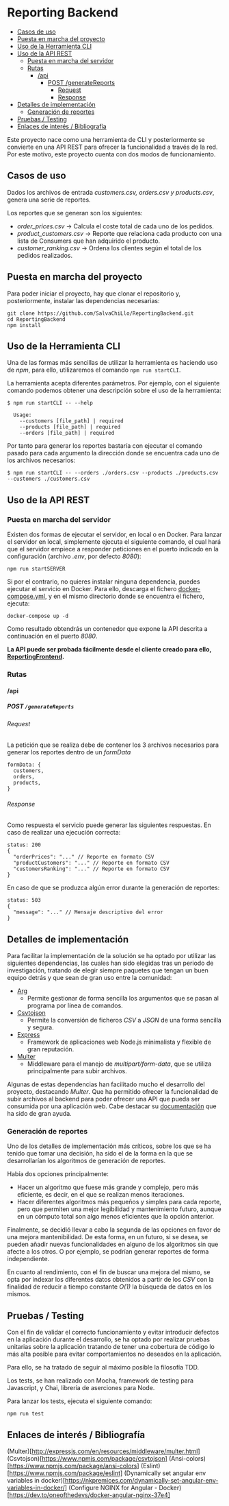 # Reporting Backend

- [Casos de uso](#casos-de-uso)
- [Puesta en marcha del proyecto](#puesta-en-marcha-del-proyecto)
- [Uso de la Herramienta CLI](#uso-de-la-herramienta-cli)
- [Uso de la API REST](#uso-de-la-api-rest)
  - [Puesta en marcha del servidor](#puesta-en-marcha-del-servidor)
  - [Rutas](#rutas)
    - [/api](#api)
      - [POST /generateReports](#post-generatereports)
        - [Request](#request)
        - [Response](#response)
- [Detalles de implementación](#detalles-de-implementación)
  - [Generación de reportes](#generación-de-reportes)
- [Pruebas / Testing](#pruebas--testing)
- [Enlaces de interés / Bibliografía](#enlaces-de-interés--bibliografía)

Este proyecto nace como una herramienta de CLI y posteriormente se convierte en una API REST para ofrecer la funcionalidad a través de la red. Por este motivo, este proyecto cuenta con dos modos de funcionamiento.

## Casos de uso

Dados los archivos de entrada _customers.csv, orders.csv y products.csv_, genera una serie de reportes.

Los reportes que se generan son los siguientes:

- _order_prices.csv_ -> Calcula el coste total de cada uno de los pedidos.
- _product_customers.csv_ -> Reporte que relaciona cada producto con una lista de Consumers que han adquirido el producto.
- _customer_ranking.csv_ -> Ordena los clientes según el total de los pedidos realizados.

## Puesta en marcha del proyecto

Para poder iniciar el proyecto, hay que clonar el repositorio y, posteriormente, instalar las dependencias necesarias:

```
git clone https://github.com/SalvaChiLlo/ReportingBackend.git
cd ReportingBackend
npm install
```

## Uso de la Herramienta CLI

Una de las formas más sencillas de utilizar la herramienta es haciendo uso de _npm_, para ello, utilizaremos el comando `npm run startCLI`.

La herramienta acepta diferentes parámetros. Por ejemplo, con el siguiente comando podemos obtener una descripción sobre el uso de la herramienta:

```
$ npm run startCLI -- --help

  Usage:
    --customers [file_path] | required
    --products [file_path] | required
    --orders [file_path] | required
```

Por tanto para generar los reportes bastaría con ejecutar el comando pasado para cada argumento la dirección donde se encuentra cada uno de los archivos necesarios:

```
$ npm run startCLI -- --orders ./orders.csv --products ./products.csv --customers ./customers.csv
```

## Uso de la API REST

### Puesta en marcha del servidor

Existen dos formas de ejecutar el servidor, en local o en Docker.
Para lanzar el servidor en local, simplemente ejecuta el siguiente comando, el cual hará que el servidor empiece a responder peticiones en el puerto indicado en la configuración (archivo _.env_, por defecto _8080_):

```
npm run startSERVER
```

Si por el contrario, no quieres instalar ninguna dependencia, puedes ejecutar el servicio en Docker. Para ello, descarga el fichero [docker-compose.yml](https://github.com/SalvaChiLlo/ReportingBackend/blob/main/docker-compose.yml), y en el mismo directorio donde se encuentra el fichero, ejecuta:

```
docker-compose up -d
```

Como resultado obtendrás un contenedor que expone la API descrita a continuación en el puerto _8080_.

**La API puede ser probada fácilmente desde el cliente creado para ello, [ReportingFrontend](https://github.com/SalvaChiLlo/ReportingFrontend).**

### Rutas

#### /api

##### **POST** `/generateReports`

###### Request

La petición que se realiza debe de contener los 3 archivos necesarios para generar los reportes dentro de un _formData_

```
formData: {
  customers,
  orders,
  products,
}
```

###### Response

Como respuesta el servicio puede generar las siguientes respuestas.
En caso de realizar una ejecución correcta:

```
status: 200
{
  "orderPrices": "..." // Reporte en formato CSV
  "productCustomers": "..." // Reporte en formato CSV
  "customersRanking": "..." // Reporte en formato CSV
}
```

En caso de que se produzca algún error durante la generación de reportes:

```
status: 503
{
  "message": "..." // Mensaje descriptivo del error
}
```

## Detalles de implementación

Para facilitar la implementación de la solución se ha optado por utilizar las siguientes dependencias, las cuales han sido elegidas tras un periodo de investigación, tratando de elegir siempre paquetes que tengan un buen equipo detrás y que sean de gran uso entre la comunidad:

- [Arg](https://npmjs.com/package/arg)
  - Permite gestionar de forma sencilla los argumentos que se pasan al programa por línea de comandos.
- [Csvtojson](https://www.npmjs.com/package/csvtojson)
  - Permite la conversión de ficheros _CSV_ a _JSON_ de una forma sencilla y segura.
- [Express](https://www.npmjs.com/package/express)
  - Framework de aplicaciones web Node.js minimalista y flexible de gran reputación.
- [Multer](https://www.npmjs.com/package/multer)
  - Middleware para el manejo de _multipart/form-data_, que se utiliza principalmente para subir archivos.

Algunas de estas dependencias han facilitado mucho el desarrollo del proyecto, destacando _Multer_. Que ha permitido ofrecer la funcionalidad de subir archivos al backend para poder ofrecer una API que pueda ser consumida por una aplicación web. Cabe destacar su [documentación](http://expressjs.com/en/resources/middleware/multer.html) que ha sido de gran ayuda.

### Generación de reportes

Uno de los detalles de implementación más críticos, sobre los que se ha tenido que tomar una decisión, ha sido el de la forma en la que se desarrollarían los algoritmos de generación de reportes.

Había dos opciones principalmente:

- Hacer un algoritmo que fuese más grande y complejo, pero más eficiente, es decir, en el que se realizan menos iteraciones.
- Hacer diferentes algoritmos más pequeños y simples para cada reporte, pero que permiten una mejor legibilidad y mantenimiento futuro, aunque en un cómputo total son algo menos eficientes que la opción anterior.

Finalmente, se decidió llevar a cabo la segunda de las opciones en favor de una mejora mantenibilidad. De esta forma, en un futuro, si se desea, se pueden añadir nuevas funcionalidades en alguno de los algoritmos sin que afecte a los otros. O por ejemplo, se podrían generar reportes de forma independiente.

En cuanto al rendimiento, con el fin de buscar una mejora del mismo, se opta por indexar los diferentes datos obtenidos a partir de los _CSV_ con la finalidad de reducir a tiempo constante _O(1)_ la búsqueda de datos en los mismos.

## Pruebas / Testing

Con el fin de validar el correcto funcionamiento y evitar introducir defectos en la aplicación durante el desarrollo, se ha optado por realizar pruebas unitarias sobre la aplicación tratando de tener una cobertura de código lo más alta posible para evitar comportamientos no deseados en la aplicación.

Para ello, se ha tratado de seguir al máximo posible la filosofía TDD.

Los tests, se han realizado con Mocha, framework de testing para Javascript, y Chai, librería de aserciones para Node.

Para lanzar los tests, ejecuta el siguiente comando:

```
npm run test
```

## Enlaces de interés / Bibliografía

(Multer)[http://expressjs.com/en/resources/middleware/multer.html]
(Csvtojson)[https://www.npmjs.com/package/csvtojson]
(Ansi-colors)[https://www.npmjs.com/package/ansi-colors]
(Eslint)[https://www.npmjs.com/package/eslint]
(Dynamically set angular env variables in docker)[https://nkpremices.com/dynamically-set-angular-env-variables-in-docker/]
(Configure NGINX for Angular - Docker)[https://dev.to/oneofthedevs/docker-angular-nginx-37e4]
